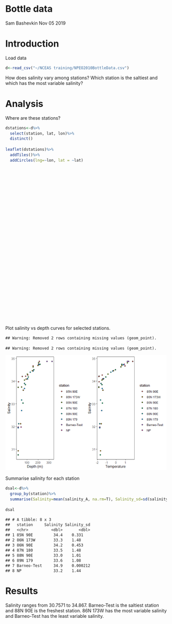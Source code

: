 Bottle data
================
Sam Bashevkin
Nov 05 2019

# Introduction

Load data

``` r
d<-read_csv("~/NCEAS training/NPEO2010BottleData.csv")
```

How does salinity vary among stations? Which station is the saltiest and
which has the most variable salinity?

# Analysis

Where are these stations?

``` r
dstations<-d%>%
  select(station, lat, lon)%>%
  distinct()

leaflet(dstations)%>%
  addTiles()%>%
  addCircles(lng=~lon, lat = ~lat)
```

<!--html_preserve-->

<div id="htmlwidget-335877886144ad4dff04" class="leaflet html-widget" style="width:672px;height:480px;">

</div>

<script type="application/json" data-for="htmlwidget-335877886144ad4dff04">{"x":{"options":{"crs":{"crsClass":"L.CRS.EPSG3857","code":null,"proj4def":null,"projectedBounds":null,"options":{}}},"calls":[{"method":"addTiles","args":["//{s}.tile.openstreetmap.org/{z}/{x}/{y}.png",null,null,{"minZoom":0,"maxZoom":18,"tileSize":256,"subdomains":"abc","errorTileUrl":"","tms":false,"noWrap":false,"zoomOffset":0,"zoomReverse":false,"opacity":1,"zIndex":1,"detectRetina":false,"attribution":"&copy; <a href=\"http://openstreetmap.org\">OpenStreetMap<\/a> contributors, <a href=\"http://creativecommons.org/licenses/by-sa/2.0/\">CC-BY-SA<\/a>"}]},{"method":"addCircles","args":[[89.05705,84.9916666666667,85.985,89.9916666666667,87.9563333333333,86.97,86.0038333333333,89.0183333333333],[70.93795,89.9853333333333,89.5733333333333,7.06666666666667,89.2568333333333,179.837833333333,173.286666666667,178.665],10,null,null,{"interactive":true,"className":"","stroke":true,"color":"#03F","weight":5,"opacity":0.5,"fill":true,"fillColor":"#03F","fillOpacity":0.2},null,null,null,{"interactive":false,"permanent":false,"direction":"auto","opacity":1,"offset":[0,0],"textsize":"10px","textOnly":false,"className":"","sticky":true},null,null]}],"limits":{"lat":[84.9916666666667,89.9916666666667],"lng":[7.06666666666667,179.837833333333]}},"evals":[],"jsHooks":[]}</script>

<!--/html_preserve-->

Plot salinity vs depth curves for selected stations.

    ## Warning: Removed 2 rows containing missing values (geom_point).
    
    ## Warning: Removed 2 rows containing missing values (geom_point).

![](Bottle-data_files/figure-gfm/unnamed-chunk-3-1.png)<!-- -->

Summarise salinity for each station

``` r
dsal<-d%>%
  group_by(station)%>%
  summarise(Salinity=mean(salinity_A, na.rm=T), Salinity_sd=sd(salinity_A, na.rm=T))

dsal
```

    ## # A tibble: 8 x 3
    ##   station     Salinity Salinity_sd
    ##   <chr>          <dbl>       <dbl>
    ## 1 85N 90E         34.4    0.331   
    ## 2 86N 173W        33.3    1.48    
    ## 3 86N 90E         34.2    0.453   
    ## 4 87N 180         33.5    1.48    
    ## 5 88N 90E         33.0    1.01    
    ## 6 89N 179         33.6    1.08    
    ## 7 Barneo-Test     34.9    0.000212
    ## 8 NP              33.2    1.44

# Results

Salinity ranges from 30.7571 to 34.867. Barneo-Test is the saltiest
station and 88N 90E is the freshest station. 86N 173W has the most
variable salinity and Barneo-Test has the least variable salinity.
